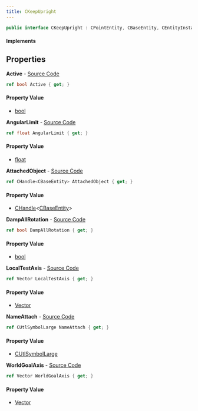 ```yaml
---
title: CKeepUpright
---
```


```csharp
public interface CKeepUpright : CPointEntity, CBaseEntity, CEntityInstance, ISchemaClass<CEntityInstance>, ISchemaClass<CBaseEntity>, ISchemaClass<CPointEntity>, ISchemaClass<CKeepUpright>, ISchemaField, ISchemaClass, INativeHandle
```

#### Implements

## Properties

**Active** - [Source Code](https://github.com/swiftly-solution/swiftlys2/blob/master/managed/src/SwiftlyS2.Generated/Schemas/Interfaces/CKeepUpright.cs#L26)

```csharp
ref bool Active { get; }
```

#### Property Value

- [bool](https://learn.microsoft.com/dotnet/api/system.boolean)

**AngularLimit** - [Source Code](https://github.com/swiftly-solution/swiftlys2/blob/master/managed/src/SwiftlyS2.Generated/Schemas/Interfaces/CKeepUpright.cs#L24)

```csharp
ref float AngularLimit { get; }
```

#### Property Value

- [float](https://learn.microsoft.com/dotnet/api/system.single)

**AttachedObject** - [Source Code](https://github.com/swiftly-solution/swiftlys2/blob/master/managed/src/SwiftlyS2.Generated/Schemas/Interfaces/CKeepUpright.cs#L22)

```csharp
ref CHandle<CBaseEntity> AttachedObject { get; }
```

#### Property Value

- [CHandle](/docs/api/shared/natives/chandle-1)<[CBaseEntity](/docs/api/shared/schemadefinitions/cbaseentity)>

**DampAllRotation** - [Source Code](https://github.com/swiftly-solution/swiftlys2/blob/master/managed/src/SwiftlyS2.Generated/Schemas/Interfaces/CKeepUpright.cs#L28)

```csharp
ref bool DampAllRotation { get; }
```

#### Property Value

- [bool](https://learn.microsoft.com/dotnet/api/system.boolean)

**LocalTestAxis** - [Source Code](https://github.com/swiftly-solution/swiftlys2/blob/master/managed/src/SwiftlyS2.Generated/Schemas/Interfaces/CKeepUpright.cs#L18)

```csharp
ref Vector LocalTestAxis { get; }
```

#### Property Value

- [Vector](/docs/api/shared/natives/vector)

**NameAttach** - [Source Code](https://github.com/swiftly-solution/swiftlys2/blob/master/managed/src/SwiftlyS2.Generated/Schemas/Interfaces/CKeepUpright.cs#L20)

```csharp
ref CUtlSymbolLarge NameAttach { get; }
```

#### Property Value

- [CUtlSymbolLarge](/docs/api/shared/natives/cutlsymbollarge)

**WorldGoalAxis** - [Source Code](https://github.com/swiftly-solution/swiftlys2/blob/master/managed/src/SwiftlyS2.Generated/Schemas/Interfaces/CKeepUpright.cs#L16)

```csharp
ref Vector WorldGoalAxis { get; }
```

#### Property Value

- [Vector](/docs/api/shared/natives/vector)

